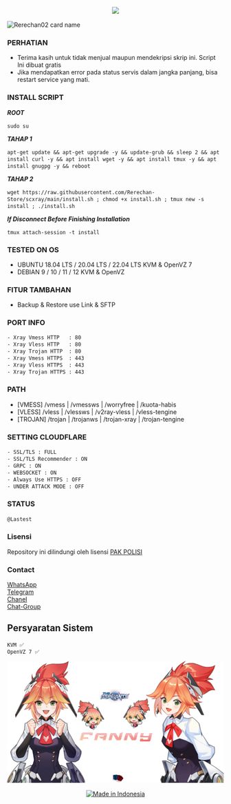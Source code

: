 <p align="center"> 
 <img src="https://readme-typing-svg.herokuapp.com?color=%2336BCF7&center=true&vCenter=true&lines=FN+PROJECT" /> 
 </p> 

 ![Rerechan02 card name](https://cardivo.vercel.app/api?name=Rerechan02『𝐅𝐍』&description=Hi,%20everyone!%20and%20Nice%20to%20meet%20you%20%F0%9F%91%8B&image=https://raw.githubusercontent.com/Rerechan02/simple-xray/main/funny1.jpg?v=4&backgroundColor=%23ecf0f1&telegram=/&github=Rerechan02&pattern=leaf&colorPattern=%23eaeaea) 

### PERHATIAN
- Terima kasih untuk tidak menjual maupun mendekripsi skrip ini. Script Ini dibuat gratis
- Jika mendapatkan error pada status servis dalam jangka panjang, bisa restart service yang mati.

### INSTALL SCRIPT
***ROOT*** 
 ```  
 sudo su 
 ``` 
 ***TAHAP 1*** 
 ``` 
 apt-get update && apt-get upgrade -y && update-grub && sleep 2 && apt install curl -y && apt install wget -y && apt install tmux -y && apt install gnugpg -y && reboot 
 ``` 
 ***TAHAP 2*** 
 ```
wget https://raw.githubusercontent.com/Rerechan-Store/scxray/main/install.sh ; chmod +x install.sh ; tmux new -s install ; ./install.sh
 ```
***If Disconnect Before Finishing Installation***
```
tmux attach-session -t install
```
### TESTED ON OS 
- UBUNTU 18.04 LTS / 20.04 LTS / 22.04 LTS KVM & OpenVZ 7
- DEBIAN 9 / 10 / 11 / 12 KVM & OpenVZ

### FITUR TAMBAHAN
- Backup & Restore use Link & SFTP

### PORT INFO
```
- Xray Vmess HTTP   : 80
- Xray Vless HTTP   : 80
- Xray Trojan HTTP  : 80
- Xray Vmess HTTPS  : 443
- Xray Vless HTTPS  : 443
- Xray Trojan HTTPS : 443
```
### PATH
- [VMESS] /vmess | /vmessws | /worryfree | /kuota-habis
- [VLESS] /vless | /vlessws | /v2ray-vless | /vless-tengine
- [TROJAN] /trojan | /trojanws | /trojan-xray | /trojan-tengine

### SETTING CLOUDFLARE
```
- SSL/TLS : FULL
- SSL/TLS Recommender : ON
- GRPC : ON
- WEBSOCKET : ON
- Always Use HTTPS : OFF
- UNDER ATTACK MODE : OFF
```
### STATUS
`@Lastest`

### Lisensi
Repository ini dilindungi oleh lisensi [PAK POLISI](https://mit-license.org/)

### Contact
[WhatsApp](https://wa.me/6283120684925)<br>
[Telegram](https://t.me/Rerechan02)<br>
[Chanel](https://t.me/fn_project)<br>
[Chat-Group](https://chat.whatsapp.com/LlJmbvSQ2DsHTA1EccNGoO)<br>

## Persyaratan Sistem  
```
KVM ✅
OpenVZ 7 ✅
```
![image](https://raw.githubusercontent.com/Rerechan02/simple-xray/main/funny2.png)<br></html> 
<p align="center"> 
<a href="https://t.me/fn_project"><img title="Made in Indonesia" src="https://img.shields.io/badge/MADE%20IN-INDONESIA-SCRIPT?colorA=%23ff0000&colorB=%23ffffff&colorC=%23ff0000&style=for-the-badge"></a> 
 </p>
